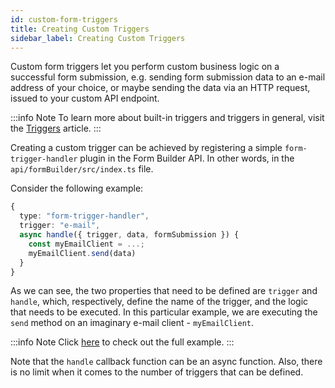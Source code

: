 ```yaml
---
id: custom-form-triggers
title: Creating Custom Triggers
sidebar_label: Creating Custom Triggers
---
```


Custom form triggers let you perform custom business logic on a successful form submission, e.g. sending form submission data to an e-mail address of your choice, or maybe sending the data via an HTTP request, issued to your custom API endpoint.

:::info Note
To learn more about built-in triggers and triggers in general, visit the [Triggers](/docs/webiny-apps/form-builder/triggers) article. 
:::

Creating a custom trigger can be achieved by registering a simple `form-trigger-handler` plugin in the Form Builder API. In other words, in the `api/formBuilder/src/index.ts` file. 

Consider the following example: 

```ts
{
  type: "form-trigger-handler",
  trigger: "e-mail",
  async handle({ trigger, data, formSubmission }) {
    const myEmailClient = ...;
    myEmailClient.send(data)
  }
}
```

As we can see, the two properties that need to be defined are `trigger` and `handle`, which, respectively, define the name of the trigger, and  the logic that needs to be executed. In this particular example, we are executing the `send` method on an imaginary e-mail client - `myEmailClient`. 

:::info Note
Click [here](https://github.com/webiny/webiny-examples/blob/master/docs.webiny.com/form-builder-custom-api-trigger.ts) to check out the full example. 
:::


Note that the `handle` callback function can be an async function. Also, there is no limit when it comes to the number of triggers that can be defined.
